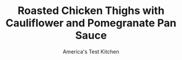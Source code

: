 ---
layout: ../../layouts/MarkdownPostLayout.astro
title: Roasted Chicken Thighs with Cauliflower and Pomegranate Pan Sauce
author: America's Test Kitchen
pubDate: 2023-03-15
description: "We think you’ll want to put this thrifty, fast, and flavorful chicken sup- per into your regular rotation. "
image_url: https://res.cloudinary.com/hksqkdlah/image/upload/ar_1:1,c_fill,dpr_2.0,f_auto,fl_lossy.progressive.strip_profile,g_faces:auto,q_auto:low,w_344/SFS_RoastedChickenThighsCauliflowerPomegranatePanSauce-52_ruswx0
tags: ["Main Courses","Chicken","Weeknight"]
calories: 2894
protein: 46
carbohydrates: 32
fats: 
fiber: 7
ingredients: ["1 large head, cauliflower (3 pounds), cored and cut into 2-inch florets","2 tablespoons, unsalted butter, melted, plus 4 tablespoons chilled, divided","2 teaspoons, table salt, divided","1 teaspoon, pepper, divided","8 (5- to 7-ounce), bone-in chicken thighs, trimmed","1 , red onion, halved and sliced thin","2 , garlic cloves, minced","2 teaspoons minced, fresh thyme","1 1/2 cups, pomegranate juice","1 tablespoon, minced fresh chives"]
serves: 4
time: "30 minutes"
instructions: ["Adjust oven rack to lower-middle position and heat oven to 450 degrees. Toss cauliflower, melted butter, ¾ teaspoon salt, and ½ teaspoon pepper together on rimmed baking sheet. Roast for 15 minutes.","Meanwhile, pat chicken dry with paper towels and sprinkle with 1 teaspoon salt and remaining ½ teaspoon pepper. Melt 1 tablespoon butter in 12-inch skillet over medium-high heat. Add chicken and cook until browned on both sides, about 5 minutes per side. Transfer chicken to sheet with cauliflower in oven and continue to roast until cauliflower is browned on bottom and chicken registers 175 degrees, about 15 minutes longer.","Pour off all but 2 tablespoons fat from now-empty skillet. Add onion, garlic, thyme, and remaining ¼ teaspoon salt and cook over medium heat until onion is softened, about 2 minutes. Stir in pomegranate juice; bring to simmer; and cook until reduced by half, about 3 minutes. Off heat, whisk in chives and remaining 3 tablespoons butter. Spoon sauce over chicken and serve with cauliflower."]
nutrition: ["1747 mg Potassium","544 mg Phosphorus","116 mg Calcium","3 mg Iron","104 mg Magnesium","1467 mg Sodium","4 mg Zinc","46 g Fat","13 mg Niacin (B3)","18 g Monounsaturated","8 g Polyunsaturated","166 mg Vitamin C","248 mg Cholesterol","14 g Saturated","7 g Fiber","227 µg Folate (food)","19 g Sugars","70 µg Vitamin K","568 g Water","32 g Carbs","227 µg Folate equivalent (total)","46 g Protein","1 mg Vitamin E","1 µg Vitamin B12","1 mg Vitamin B6","106 µg Vitamin A","723 kcal Energy","2894 calories"]
notes: "You can substitute two shallots for the red onion, if desired."
---